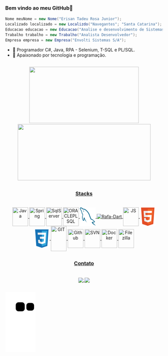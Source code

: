 
### Bem vindo ao meu GitHub👋

```java
Nome meuNome = new Nome("Erisan Tadeu Rosa Junior");
Localizado localizado = new Localizdo("Navegantes"; "Santa Catarina");
Educacao educacao = new Educacao("Analise e desenvolvimento de Sistemas");
Trabalho trabalho = new Trabalho("Analista Desenvolvedor");
Empresa empresa = new Empresa("Envolti Sistemas S/A");
```
- 🌱 Programador C#, Java, RPA - Selenium, T-SQL e PL/SQL.
- 👯 Apaixonado por tecnologia e programação.

##

<div align="center">
  <a href="https://github.com/ErisanJunior">
  <img height="180em" width="350em" src="https://github-readme-stats.vercel.app/api?username=ErisanJunior&show_icons=true&theme=gotham&include_all_commits=true&count_private=true"/>
  <img height="180em" width="425em" src="https://github-readme-stats.vercel.app/api/top-langs/?username=ErisanJunior&layout=compact&langs_count=7&theme=gotham"/>
</div> 

##  
<H3 align="center" height="120em" width="120em" > Stacks </H3>  
<div align="center" style="display: inline_block"><br>
  <img align="center" title="Java"  height="60" width="50" src="https://cdn.jsdelivr.net/gh/devicons/devicon/icons/java/java-original.svg" />
  <img align="center" title="Spring"  height="60" width="50" src="https://cdn.jsdelivr.net/gh/devicons/devicon/icons/spring/spring-original-wordmark.svg" />
  <img align="center" title="SqlServer"  height="60" width="50" src="https://cdn.jsdelivr.net/gh/devicons/devicon/icons/microsoftsqlserver/microsoftsqlserver-plain-wordmark.svg" />
  <img align="center" title="ORACLEPLSQL"  height="60" width="50" src="https://cdn.jsdelivr.net/gh/devicons/devicon/icons/oracle/oracle-original.svg" />
  <img align="center" title="MySql"  height="60" width="50" src="https://raw.githubusercontent.com/devicons/devicon/master/icons/mysql/mysql-original.svg">
  <img align="center" alt="Rafa-Dart" height="60" width="50" src="https://cdn.jsdelivr.net/gh/devicons/devicon/icons/dart/dart-original.svg">
  <img align="center" title="JS"  height="60" width="50" src="https://cdn.jsdelivr.net/gh/devicons/devicon/icons/javascript/javascript-original.svg" />
  <img align="center" alt="Rafa-HTML" height="60" width="50" src="https://raw.githubusercontent.com/devicons/devicon/master/icons/html5/html5-original.svg">
  <img align="center" alt="Rafa-CSS" height="60" width="50" src="https://raw.githubusercontent.com/devicons/devicon/master/icons/css3/css3-original.svg">
  <img align="center" title="GIT"  height="80" width="50" src="https://cdn.jsdelivr.net/gh/devicons/devicon/icons/git/git-original-wordmark.svg" />
  <img align="center" title="Github"  height="60" width="50" src="https://cdn.jsdelivr.net/gh/devicons/devicon/icons/github/github-original.svg"/>
  <img align="center" title="SVN"  height="60" width="50" src="https://cdn.jsdelivr.net/gh/devicons/devicon/icons/tortoisegit/tortoisegit-original.svg" />
  <img align="center" title="Docker"  height="60" width="50" src="https://cdn.jsdelivr.net/gh/devicons/devicon/icons/docker/docker-original-wordmark.svg" />
  <img align="center" title="Filezilla"  height="60" width="50" src="https://cdn.jsdelivr.net/gh/devicons/devicon/icons/filezilla/filezilla-plain.svg" />
</div>
  
 ##
  
<H3 align="center" height="120em" width="120em" > Contato </H3>  
<div align="center"><br>
    <a href = "mailto:Erisantadeu@gmail.com">
      <img align="center" width="140" src="https://img.shields.io/badge/-Gmail-%23333?style=for-the-badge&logo=gmail&logoColor=white" target="_blank">
  </a>
  <a href="https://www.linkedin.com/in/erisan-tadeu-rosa-junior/" target="_blank">
    <img align="center" width="180" src="https://img.shields.io/badge/-LinkedIn-%230077B5?style=for-the-badge&logo=linkedin&logoColor=white" target="_blank">
  </a> 

</div>

 ##   
  
  ![Snake animation](https://github.com/ErisanJunior/ErisanJunior/blob/output/github-contribution-grid-snake.svg)
